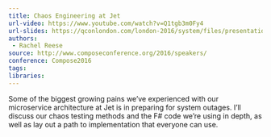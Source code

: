 ```yaml
---
title: Chaos Engineering at Jet
url-video: https://www.youtube.com/watch?v=Q1tgb3m0Fy4
url-slides: https://qconlondon.com/london-2016/system/files/presentation-slides/chaos_engineering_at_jet.com_-_qcon.pdf
authors:
 - Rachel Reese
source: http://www.composeconference.org/2016/speakers/
conference: Compose2016
tags:
libraries:
---
```


Some of the biggest growing pains we’ve experienced with our microservice architecture at Jet is in preparing for system outages. I’ll discuss our chaos testing methods and the F# code we’re using in depth, as well as lay out a path to implementation that everyone can use.
